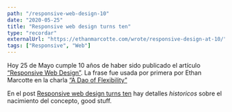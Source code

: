 ```yaml
---
path: "/responsive-web-design-10"
date: "2020-05-25"
title: "Responsive web design turns ten"
type: "recordar"
externalUrl: "https://ethanmarcotte.com/wrote/responsive-design-at-10/"
tags: ["Responsive", "Web"]
---
```


Hoy 25 de Mayo cumple 10 años de haber sido publicado el art&iacute;culo [“Responsive Web Design”](https://alistapart.com/article/responsive-web-design/). La frase fue usada por primera por Ethan Marcotte en la charla [“A Dao of Flexibility”](https://vimeo.com/34662135)

En el post [Responsive web design turns ten](https://ethanmarcotte.com/wrote/responsive-design-at-10/) hay detalles _historicos_ sobre el nacimiento del concepto, good stuff.
